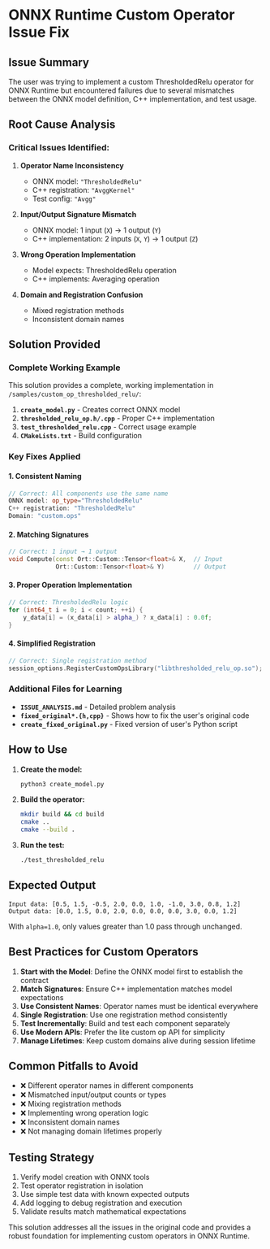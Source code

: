 # ONNX Runtime Custom Operator Issue Fix

## Issue Summary

The user was trying to implement a custom ThresholdedRelu operator for ONNX Runtime but encountered failures due to several mismatches between the ONNX model definition, C++ implementation, and test usage.

## Root Cause Analysis

### Critical Issues Identified:

1. **Operator Name Inconsistency**
   - ONNX model: `"ThresholdedRelu"`
   - C++ registration: `"AvggKernel"`
   - Test config: `"Avgg"`

2. **Input/Output Signature Mismatch**
   - ONNX model: 1 input (`X`) → 1 output (`Y`)
   - C++ implementation: 2 inputs (`X`, `Y`) → 1 output (`Z`)

3. **Wrong Operation Implementation**
   - Model expects: ThresholdedRelu operation
   - C++ implements: Averaging operation

4. **Domain and Registration Confusion**
   - Mixed registration methods
   - Inconsistent domain names

## Solution Provided

### Complete Working Example

This solution provides a complete, working implementation in `/samples/custom_op_thresholded_relu/`:

1. **`create_model.py`** - Creates correct ONNX model
2. **`thresholded_relu_op.h/.cpp`** - Proper C++ implementation
3. **`test_thresholded_relu.cpp`** - Correct usage example
4. **`CMakeLists.txt`** - Build configuration

### Key Fixes Applied

#### 1. Consistent Naming
```cpp
// Correct: All components use the same name
ONNX model: op_type="ThresholdedRelu"
C++ registration: "ThresholdedRelu"
Domain: "custom.ops"
```

#### 2. Matching Signatures
```cpp
// Correct: 1 input → 1 output
void Compute(const Ort::Custom::Tensor<float>& X,  // Input
             Ort::Custom::Tensor<float>& Y)        // Output
```

#### 3. Proper Operation Implementation
```cpp
// Correct: ThresholdedRelu logic
for (int64_t i = 0; i < count; ++i) {
    y_data[i] = (x_data[i] > alpha_) ? x_data[i] : 0.0f;
}
```

#### 4. Simplified Registration
```cpp
// Correct: Single registration method
session_options.RegisterCustomOpsLibrary("libthresholded_relu_op.so");
```

### Additional Files for Learning

- **`ISSUE_ANALYSIS.md`** - Detailed problem analysis
- **`fixed_original*.{h,cpp}`** - Shows how to fix the user's original code
- **`create_fixed_original.py`** - Fixed version of user's Python script

## How to Use

1. **Create the model:**
   ```bash
   python3 create_model.py
   ```

2. **Build the operator:**
   ```bash
   mkdir build && cd build
   cmake ..
   cmake --build .
   ```

3. **Run the test:**
   ```bash
   ./test_thresholded_relu
   ```

## Expected Output

```
Input data: [0.5, 1.5, -0.5, 2.0, 0.0, 1.0, -1.0, 3.0, 0.8, 1.2]
Output data: [0.0, 1.5, 0.0, 2.0, 0.0, 0.0, 0.0, 3.0, 0.0, 1.2]
```

With `alpha=1.0`, only values greater than 1.0 pass through unchanged.

## Best Practices for Custom Operators

1. **Start with the Model**: Define the ONNX model first to establish the contract
2. **Match Signatures**: Ensure C++ implementation matches model expectations
3. **Use Consistent Names**: Operator names must be identical everywhere
4. **Single Registration**: Use one registration method consistently  
5. **Test Incrementally**: Build and test each component separately
6. **Use Modern APIs**: Prefer the lite custom op API for simplicity
7. **Manage Lifetimes**: Keep custom domains alive during session lifetime

## Common Pitfalls to Avoid

- ❌ Different operator names in different components
- ❌ Mismatched input/output counts or types  
- ❌ Mixing registration methods
- ❌ Implementing wrong operation logic
- ❌ Inconsistent domain names
- ❌ Not managing domain lifetimes properly

## Testing Strategy

1. Verify model creation with ONNX tools
2. Test operator registration in isolation
3. Use simple test data with known expected outputs
4. Add logging to debug registration and execution
5. Validate results match mathematical expectations

This solution addresses all the issues in the original code and provides a robust foundation for implementing custom operators in ONNX Runtime.